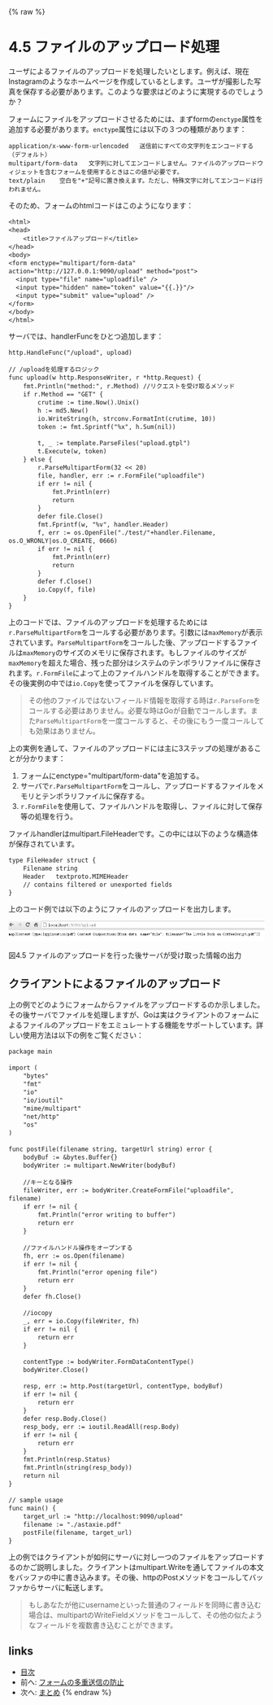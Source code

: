 {% raw %}
# 4.5 ファイルのアップロード処理

ユーザによるファイルのアップロードを処理したいとします。例えば、現在Instagramのようなホームページを作成しているとします。ユーザが撮影した写真を保存する必要があります。このような要求はどのように実現するのでしょうか？

フォームにファイルをアップロードさせるためには、まずformの`enctype`属性を追加する必要があります。`enctype`属性には以下の３つの種類があります：

	application/x-www-form-urlencoded   送信前にすべての文字列をエンコードする（デフォルト）
	multipart/form-data	  文字列に対してエンコードしません。ファイルのアップロードウィジェットを含むフォームを使用するときはこの値が必要です。
	text/plain	  空白を"+"記号に置き換えます。ただし、特殊文字に対してエンコードは行われません。

そのため、フォームのhtmlコードはこのようになります：

	<html>
	<head>
		<title>ファイルアップロード</title>
	</head>
	<body>
	<form enctype="multipart/form-data" action="http://127.0.0.1:9090/upload" method="post">
	  <input type="file" name="uploadfile" />
	  <input type="hidden" name="token" value="{{.}}"/>
	  <input type="submit" value="upload" />
	</form>
	</body>
	</html>

サーバでは、handlerFuncをひとつ追加します：

	http.HandleFunc("/upload", upload)

	// /uploadを処理するロジック
	func upload(w http.ResponseWriter, r *http.Request) {
		fmt.Println("method:", r.Method) //リクエストを受け取るメソッド
		if r.Method == "GET" {
			crutime := time.Now().Unix()
			h := md5.New()
			io.WriteString(h, strconv.FormatInt(crutime, 10))
			token := fmt.Sprintf("%x", h.Sum(nil))

			t, _ := template.ParseFiles("upload.gtpl")
			t.Execute(w, token)
		} else {
			r.ParseMultipartForm(32 << 20)
			file, handler, err := r.FormFile("uploadfile")
			if err != nil {
				fmt.Println(err)
				return
			}
			defer file.Close()
			fmt.Fprintf(w, "%v", handler.Header)
			f, err := os.OpenFile("./test/"+handler.Filename, os.O_WRONLY|os.O_CREATE, 0666)
			if err != nil {
				fmt.Println(err)
				return
			}
			defer f.Close()
			io.Copy(f, file)
		}
	}

上のコードでは、ファイルのアップロードを処理するためには`r.ParseMultipartForm`をコールする必要があります。引数には`maxMemory`が表示されています。`ParseMultipartForm`をコールした後、アップロードするファイルは`maxMemory`のサイズのメモリに保存されます。もしファイルのサイズが`maxMemory`を超えた場合、残った部分はシステムのテンポラリファイルに保存されます。`r.FormFile`によって上のファイルハンドルを取得することができます。その後実例の中では`io.Copy`を使ってファイルを保存しています。

>その他のファイルではないフィールド情報を取得する時は`r.ParseForm`をコールする必要はありません。必要な時はGoが自動でコールします。また`ParseMultipartForm`を一度コールすると、その後にもう一度コールしても効果はありません。

上の実例を通して、ファイルのアップロードには主に3ステップの処理があることが分かります：

1. フォームにenctype="multipart/form-data"を追加する。
2. サーバで`r.ParseMultipartForm`をコールし、アップロードするファイルをメモリとテンポラリファイルに保存する。
3. `r.FormFile`を使用して、ファイルハンドルを取得し、ファイルに対して保存等の処理を行う。

ファイルhandlerはmultipart.FileHeaderです。この中には以下のような構造体が保存されています。

	type FileHeader struct {
		Filename string
		Header   textproto.MIMEHeader
		// contains filtered or unexported fields
	}

上のコード例では以下のようにファイルのアップロードを出力します。

![](images/4.5.upload2.png?raw=true)

図4.5 ファイルのアップロードを行った後サーバが受け取った情報の出力

## クライアントによるファイルのアップロード

上の例でどのようにフォームからファイルをアップロードするのか示しました。その後サーバでファイルを処理しますが、Goは実はクライアントのフォームによるファイルのアップロードをエミュレートする機能をサポートしています。詳しい使用方法は以下の例をご覧ください：

	package main

	import (
		"bytes"
		"fmt"
		"io"
		"io/ioutil"
		"mime/multipart"
		"net/http"
		"os"
	)

	func postFile(filename string, targetUrl string) error {
		bodyBuf := &bytes.Buffer{}
		bodyWriter := multipart.NewWriter(bodyBuf)

		//キーとなる操作
		fileWriter, err := bodyWriter.CreateFormFile("uploadfile", filename)
		if err != nil {
			fmt.Println("error writing to buffer")
			return err
		}

		//ファイルハンドル操作をオープンする
		fh, err := os.Open(filename)
		if err != nil {
			fmt.Println("error opening file")
			return err
		}
		defer fh.Close()

		//iocopy
		_, err = io.Copy(fileWriter, fh)
		if err != nil {
			return err
		}

		contentType := bodyWriter.FormDataContentType()
		bodyWriter.Close()

		resp, err := http.Post(targetUrl, contentType, bodyBuf)
		if err != nil {
			return err
		}
		defer resp.Body.Close()
		resp_body, err := ioutil.ReadAll(resp.Body)
		if err != nil {
			return err
		}
		fmt.Println(resp.Status)
		fmt.Println(string(resp_body))
		return nil
	}

	// sample usage
	func main() {
		target_url := "http://localhost:9090/upload"
		filename := "./astaxie.pdf"
		postFile(filename, target_url)
	}


上の例ではクライアントが如何にサーバに対し一つのファイルをアップロードするのかご説明しました。クライアントはmultipart.Writeを通してファイルの本文をバッファの中に書き込みます。その後、httpのPostメソッドをコールしてバッファからサーバに転送します。

>もしあなたが他にusernameといった普通のフィールドを同時に書き込む場合は、multipartのWriteFieldメソッドをコールして、その他の似たようなフィールドを複数書き込むことができます。

## links
   * [目次](<preface.md>)
   * 前へ: [フォームの多重送信の防止](<04.4.md>)
   * 次へ: [まとめ](<04.6.md>)
{% endraw %}
